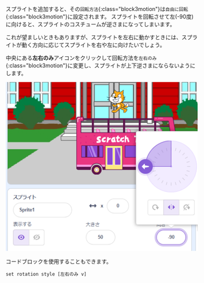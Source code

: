 
スプライトを追加すると、その`回転方法`{:class="block3motion"}は`自由に回転`{:class="block3motion"}に設定されます。 スプライトを回転させて左(-90度)に向けると、スプライトのコスチュームが逆さまになってしまいます。

これが望ましいときもありますが、スプライトを左右に動かすときには、スプライトが動く方向に応じてスプライトを右や左に向けたいでしょう。

中央にある**左右のみ**アイコンをクリックして回転方法を`左右のみ`{:class="block3motion"}に変更し、スプライトが上下逆さまにならないようにします。

![](images/sprite-pane-direction.png)

コードブロックを使用することもできます。

```blocks3
set rotation style [左右のみ v]
```

